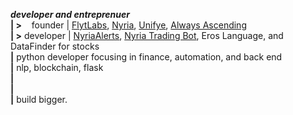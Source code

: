 <p>
  <b><i>developer and entreprenuer</i></b><br>
  <b>| ></b> &nbsp&nbsp&nbspfounder | <a href='https://FlytLaboratories.com'>FlytLabs</a>, <a href='https://nyriabot.io'>Nyria</a>, <a href='https://Unifye.me'>Unifye</a>, <a href='https://www.alwaysascending.io'>Always Ascending</a><br>
  <b>| ></b> developer | <a href='https://twitter.com/nyriaalerts'>NyriaAlerts</a>, <a href='https://twitter.com/botnyria'>Nyria Trading Bot</a>, <a href'https://github.com/xozxro/Eros'>Eros Language</a>, and DataFinder for stocks<br>
<b>|</b> python developer focusing in finance, automation, and back end<br>
<b>|</b> nlp, blockchain, flask<br>
<b>|</b> <br>
<b>|</b> <br>
<b>|</b> build bigger.<br>
</p>

